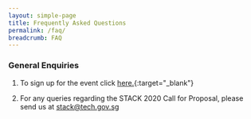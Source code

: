 ```yaml
---
layout: simple-page
title: Frequently Asked Questions
permalink: /faq/
breadcrumb: FAQ
---
```

### **General Enquiries**

1. To sign up for the event click [here.](https://rsvp.govtechstack.sg){:target="_blank"}

2. For any queries regarding the STACK 2020 Call for Proposal, please send us at <stack@tech.gov.sg>
